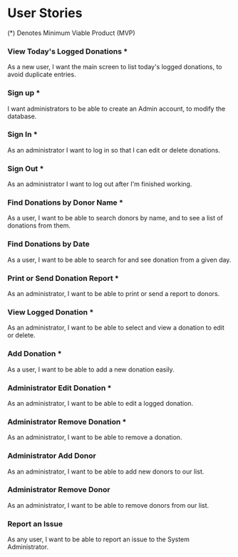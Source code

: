 # User Stories

(*) Denotes Minimum Viable Product (MVP)

### View Today's Logged Donations *

As a new user, I want the main screen to list today's logged donations, to avoid duplicate entries.

### Sign up *

I want administrators to be able to create an Admin account, to modify the database.

### Sign In *

As an administrator I want to log in so that I can edit or delete donations.

### Sign Out *

As an administrator I want to log out after I'm finished working.

### Find Donations by Donor Name *

As a user, I want to be able to search donors by name, and to see a list of donations from them.

### Find Donations by Date 

As a user, I want to be able to search for and see donation from a given day. 

### Print or Send Donation Report *

As an administrator, I want to be able to print or send a report to donors.

### View Logged Donation *

As an administrator, I want to be able to select and view a donation to edit or delete.

### Add Donation *

As a user, I want to be able to add a new donation easily.

### Administrator Edit Donation *

As an administrator, I want to be able to edit a logged donation.

### Administrator Remove Donation *

As an administrator, I want to be able to remove a donation.

### Administrator Add Donor

As an administrator, I want to be able to add new donors to our list.

### Administrator Remove Donor

As an administrator, I want to be able to remove donors from our list.

### Report an Issue

As any user, I want to be able to report an issue to the System Administrator.











 